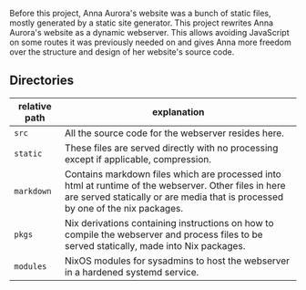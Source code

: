 Before this project, Anna Aurora's website was a bunch of static files, mostly generated by a static site generator. This project rewrites Anna Aurora's website as a dynamic webserver. This allows avoiding JavaScript on some routes it was previously needed on and gives Anna more freedom over the structure and design of her website's source code.

## Directories

| relative path | explanation                                                                                                                                                                             |
|---------------|-----------------------------------------------------------------------------------------------------------------------------------------------------------------------------------------|
| `src`         | All the source code for the webserver resides here.                                                                                                                                     |
| `static`      | These files are served directly with no processing except if applicable, compression.                                                                                                   |
| `markdown`    | Contains markdown files which are processed into html at runtime of the webserver. Other files in here are served statically or are media that is processed by one of the nix packages. |
| `pkgs`        | Nix derivations containing instructions on how to compile the webserver and process files to be served statically, made into Nix packages.                                              |
| `modules`     | NixOS modules for sysadmins to host the webserver in a hardened systemd service.                                                                                                        |
